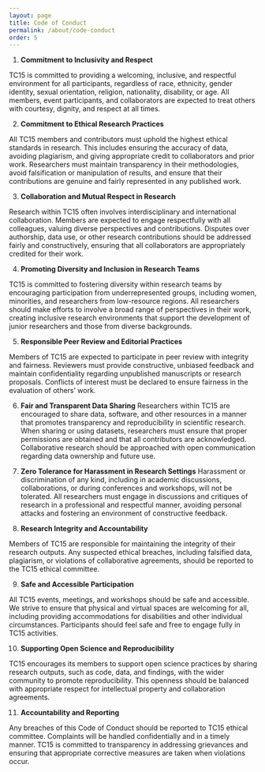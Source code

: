 ```yaml
---
layout: page
title: Code of Conduct
permalink: /about/code-conduct
order: 5
---
```


1. **Commitment to Inclusivity and Respect**

TC15 is committed to providing a welcoming, inclusive, and respectful environment for all participants, regardless of race, ethnicity, gender identity, sexual orientation, religion, nationality, disability, or age. All members, event participants, and collaborators are expected to treat others with courtesy, dignity, and respect at all times.


2. **Commitment to Ethical Research Practices**

All TC15 members and contributors must uphold the highest ethical standards in research. This includes ensuring the accuracy of data, avoiding plagiarism, and giving appropriate credit to collaborators and prior work. Researchers must maintain transparency in their methodologies, avoid falsification or manipulation of results, and ensure that their contributions are genuine and fairly represented in any published work.


3. **Collaboration and Mutual Respect in Research**

Research within TC15 often involves interdisciplinary and international collaboration. Members are expected to engage respectfully with all colleagues, valuing diverse perspectives and contributions. Disputes over authorship, data use, or other research contributions should be addressed fairly and constructively, ensuring that all collaborators are appropriately credited for their work.


4. **Promoting Diversity and Inclusion in Research Teams**

TC15 is committed to fostering diversity within research teams by encouraging participation from underrepresented groups, including women, minorities, and researchers from low-resource regions. All researchers should make efforts to involve a broad range of perspectives in their work, creating inclusive research environments that support the development of junior researchers and those from diverse backgrounds.


5. **Responsible Peer Review and Editorial Practices**

Members of TC15 are expected to participate in peer review with integrity and fairness. Reviewers must provide constructive, unbiased feedback and maintain confidentiality regarding unpublished manuscripts or research proposals. Conflicts of interest must be declared to ensure fairness in the evaluation of others’ work.


6. **Fair and Transparent Data Sharing**
Researchers within TC15 are encouraged to share data, software, and other resources in a manner that promotes transparency and reproducibility in scientific research. When sharing or using datasets, researchers must ensure that proper permissions are obtained and that all contributors are acknowledged. Collaborative research should be approached with open communication regarding data ownership and future use.


7. **Zero Tolerance for Harassment in Research Settings**
Harassment or discrimination of any kind, including in academic discussions, collaborations, or during conferences and workshops, will not be tolerated. All researchers must engage in discussions and critiques of research in a professional and respectful manner, avoiding personal attacks and fostering an environment of constructive feedback.


8. **Research Integrity and Accountability**

Members of TC15 are responsible for maintaining the integrity of their research outputs. Any suspected ethical breaches, including falsified data, plagiarism, or violations of collaborative agreements, should be reported to the TC15 ethical committee. 


9. **Safe and Accessible Participation**

All TC15 events, meetings, and workshops should be safe and accessible. We strive to ensure that physical and virtual spaces are welcoming for all, including providing accommodations for disabilities and other individual circumstances. Participants should feel safe and free to engage fully in TC15 activities.


10. **Supporting Open Science and Reproducibility**

TC15 encourages its members to support open science practices by sharing research outputs, such as code, data, and findings, with the wider community to promote reproducibility. This openness should be balanced with appropriate respect for intellectual property and collaboration agreements.


11. **Accountability and Reporting**

Any breaches of this Code of Conduct should be reported to TC15 ethical committee. Complaints will be handled confidentially and in a timely manner. TC15 is committed to transparency in addressing grievances and ensuring that appropriate corrective measures are taken when violations occur.

